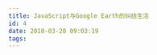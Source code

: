 ```yaml
---
title: JavaScript与Google Earth的纠结生活
id: 4
date: 2010-03-20 09:03:19
tags:
---
```


<script src="http://www.google.com/jsapi?key=ABCDEFG"> </script>
   <script type="text/javascript">
      var ge;
      google.load("earth", "1");

      function init() {
         google.earth.createInstance('map3d', initCB, failureCB);
      }

      function initCB(instance) {
         ge = instance;
         ge.getWindow().setVisibility(true);
      }

      function failureCB(errorCode) {
      }

      google.setOnLoadCallback(init);
   </script>